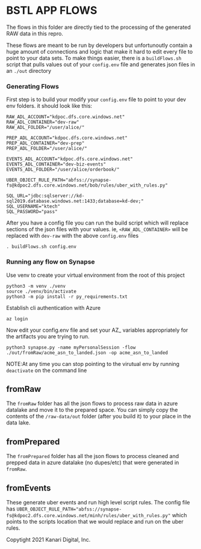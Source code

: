 # BSTL APP FLOWS
The flows in this folder are directly tied to the processing of the generated RAW data in this repro.

These flows are meant to be run by developers but unfortunoutly contain a huge amount of connections and logic that 
make it hard to edit every file to point to your data sets. To make things easier, there is a `buildFlows.sh` script
that pulls values out of your `config.env` file and generates json files in an `./out` directory  

### Generating Flows
First step is to build your modify your `config.env` file to point to your dev env folders. it should look like this:
```
RAW_ADL_ACCOUNT="kdpoc.dfs.core.windows.net"
RAW_ADL_CONTAINER="dev-raw"
RAW_ADL_FOLDER="/user/alice/"

PREP_ADL_ACCOUNT="kdpoc.dfs.core.windows.net"
PREP_ADL_CONTAINER="dev-prep"
PREP_ADL_FOLDER="/user/alice/"

EVENTS_ADL_ACCOUNT="kdpoc.dfs.core.windows.net"
EVENTS_ADL_CONTAINER="dev-biz-events"
EVENTS_ADL_FOLDER="/user/alice/orderbook/"

UBER_OBJECT_RULE_PATH="abfss://synapse-fs@kdpoc2.dfs.core.windows.net/bob/rules/uber_with_rules.py"

SQL_URL="jdbc:sqlserver://kd-sql2019.database.windows.net:1433;database=kd-dev;"
SQL_USERNAME="ktech"
SQL_PASSWORD="pass"
```

After you have a config file you can run the build script which will replace sections of the json files with your values.
ie, `<RAW_ADL_CONTAINER>` will be replaced with `dev-raw` with the above `config.env` files
```
. buildFlows.sh config.env
```
### Running any flow on Synapse
Use venv to create your virtual environment from the root of this project
```
python3 -m venv ./venv
source ./venv/bin/activate
python3 -m pip install -r py_requirements.txt
```

Establish cli authentication with Azure
```
az login
```

Now edit your config.env file and set your AZ_ variables appropriately for the artifacts you are trying to run.
```
python3 synapse.py -name myPersonalSession -flow ./out/fromRaw/acme_asn_to_landed.json -op acme_asn_to_landed
```
NOTE:At any time you can stop pointing to the virutual env by running `deactivate` on the command line


## fromRaw
The `fromRaw` folder has all the json flows to process raw data in azure datalake and move it to the prepared space. You can simply copy the contents
of the `/raw-data/out` folder (after you build it) to your place in the data lake.


## fromPrepared
The `fromPrepared` folder has all the json flows to process cleaned and prepped data in azure datalake (no dupes/etc) that were generated in `fromRaw`.

## fromEvents
These generate uber events and run high level script rules. The config file has `UBER_OBJECT_RULE_PATH="abfss://synapse-fs@kdpoc2.dfs.core.windows.net/minh/rules/uber_with_rules.py"` which points to the scripts
location that we would replace and run on the uber rules.

Copytight 2021 Kanari Digital, Inc.
